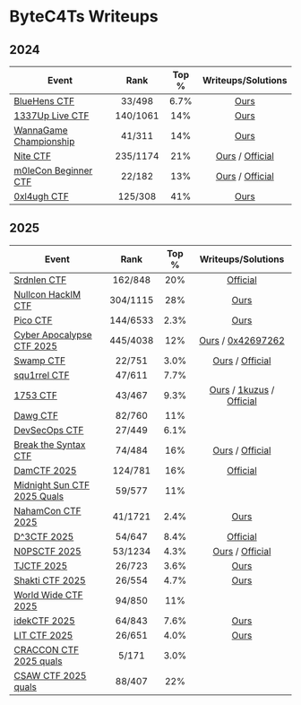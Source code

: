 # ByteC4Ts Writeups

## 2024

| Event                                                     |   Rank   | Top % |                       Writeups/Solutions                       |
| --------------------------------------------------------- | :------: | :---: | :------------------------------------------------------------: |
| [BlueHens CTF](https://ctftime.org/event/2512/)           |  33/498  | 6.7%  |                   [Ours](2024/BlueHens-CTF/)                   |
| [1337Up Live CTF](https://ctftime.org/event/2446)         | 140/1061 |  14%  |                   [Ours](2024/1337-Up-Live/)                   |
| [WannaGame Championship](https://ctftime.org/event/2515/) |  41/311  |  14%  |              [Ours](2024/WannaGame-Championship/)              |
| [Nite CTF](https://ctftime.org/event/2461)                | 235/1174 |  21%  |       [Ours](2024/niteCTF/) / [Official][official-2461]        |
| [m0leCon Beginner CTF](https://ctftime.org/event/2578)    |  22/182  |  13%  | [Ours](2024/m0leCon-Beginner-CTF/) / [Official][official-2578] |
| [0xl4ugh CTF](https://ctftime.org/event/2587)             | 125/308  |  41%  |                   [Ours](2024/0xl4ugh-CTF/)                    |

## 2025

| Event                                                         |   Rank   | Top % |                              Writeups/Solutions                               |
| ------------------------------------------------------------- | :------: | :---: | :---------------------------------------------------------------------------: |
| [Srdnlen CTF](https://ctftime.org/event/2576)                 | 162/848  |  20%  |                           [Official][official-2576]                           |
| [Nullcon HackIM CTF](https://ctftime.org/event/2642)          | 304/1115 |  28%  |                       [Ours](2025/Nullcon-HackIM-CTF/)                        |
| [Pico CTF](https://play.picoctf.org/events/74)                | 144/6533 | 2.3%  |                             [Ours](2025/picoCTF/)                             |
| [Cyber Apocalypse CTF 2025](https://ctftime.org/event/2674)   | 445/4038 |  12%  | [Ours](2025/HackTheBox-Cyber-Apocalypse-CTF/) / [0x42697262][0x42697262-2674] |
| [Swamp CTF](https://ctftime.org/event/2573)                   |  22/751  | 3.0%  |              [Ours](2025/SwampCTF/) / [Official][official-2573]               |
| [squ1rrel CTF](https://ctftime.org/event/2708)                |  47/611  | 7.7%  |                                                                               |
| [1753 CTF](https://ctftime.org/event/2639)                    |  43/467  | 9.3%  |   [Ours](2025/1753CTF/) / [1kuzus][1kuzus-2639] / [Official][official-2639]   |
| [Dawg CTF](https://ctftime.org/event/2651)                    |  82/760  |  11%  |                                                                               |
| [DevSecOps CTF](https://ctftime.org/event/2682)               |  27/449  | 6.1%  |                                                                               |
| [Break the Syntax CTF](https://ctftime.org/event/2749)        |  74/484  |  16%  |        [Ours](2025/Break-The-Syntax-CTF/) / [Official][official-2749]         |
| [DamCTF 2025](https://ctftime.org/event/2585)                 | 124/781  |  16%  |                           [Official][official-2585]                           |
| [Midnight Sun CTF 2025 Quals](https://ctftime.org/event/2632) |  59/577  |  11%  |                                                                               |
| [NahamCon CTF 2025](https://ctftime.org/event/2782)           | 41/1721  | 2.4%  |                          [Ours](2025/NahamCon-CTF/)                           |
| [D^3CTF 2025](https://ctftime.org/event/2770)                 |  54/647  | 8.4%  |                           [Official][official-2770]                           |
| [N0PSCTF 2025](https://ctftime.org/event/2486)                | 53/1234  | 4.3%  |               [Ours](2025/N0PSCTF/) / [Official][official-2486]               |
| [TJCTF 2025](https://ctftime.org/event/2809)                  |  26/723  | 3.6%  |                              [Ours](2025/TJCTF/)                              |
| [Shakti CTF 2025](https://ctftime.org/event/2803)             |  26/554  | 4.7%  |                            [Ours](2025/ShaktiCTF/)                            |
| [World Wide CTF 2025](https://ctftime.org/event/2753)         |  94/850  |  11%  |                                                                               |
| [idekCTF 2025](https://ctftime.org/event/2746)                |  64/843  | 7.6%  |                             [Ours](2025/idekCTF/)                             |
| [LIT CTF 2025](https://ctftime.org/event/2890)                |  26/651  | 4.0%  |                             [Ours](2025/LITCTF/)                              |
| [CRACCON CTF 2025 quals](https://ctftime.org/event/2879)      |  5/171   | 3.0%  |                                                                               |
| [CSAW CTF 2025 quals](https://ctftime.org/event/2903)         |  88/407  |  22%  |                                                                               |

<!-- links -->
<!--
    define here:
        [unique-linkid]: https://your.external.link

    use in markdown:
        [display text][unique-linkid]
-->

<!-- official -->

[official-2461]: https://github.com/Cryptonite-MIT/niteCTF-2024
[official-2578]: https://gitlab.com/pwnthem0le_public/m0lecon-beginner/2024-write-ups
[official-2576]: https://github.com/srdnlen/srdnlenctf-2025_public
[official-2573]: https://github.com/ufsit/SwampCTF-2025-Challenges
[official-2639]: https://github.com/1753c-ctf/2025-writeups
[official-2749]: https://github.com/PWrWhiteHats/BtS-2025-Writeups
[official-2585]: https://gitlab.com/osusec/damctf-2025-challenges
[official-2770]: https://github.com/D-3CTF/D3CTF-2025-Official-Writeup
[official-2486]: https://github.com/N0PSctf/n0psctf-2025

<!-- ours -->

[1kuzus-2639]: https://1kuzus.github.io/25b/wp-1753ctf-2025/
[0x42697262-2674]: https://0x42697262.github.io/birbrain/writeups/HackTheBox/ctf-cyber-apocalypse.html#_cyber_apocalypse_ctf_2025_tales_from_eldoria
